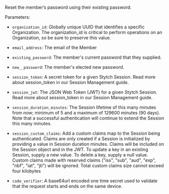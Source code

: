 Reset the member’s password using their existing password.

Parameters:

- `organization_id`: Globally unique UUID that identifies a specific Organization. The organization_id is critical to perform operations on an Organization, so be sure to preserve this value.

- `email_address`: The email of the Member

- `existing_password`: The member's current password that they supplied.

- `new__password`: The member's elected new password.

- `session_token`: A secret token for a given Stytch Session. Read more about session_token in our Session Management guide.

- `session_jwt`: The JSON Web Token (JWT) for a given Stytch Session. Read more about session_token in our Session Management guide.

- `session_duration_minutes`: The Session lifetime of this many minutes from now; minimum of 5 and a maximum of 129600 minutes (90 days). Note that a successful authentication will continue to extend the Session this many minutes.

- `session_custom_claims`: Add a custom claims map to the Session being authenticated. Claims are only created if a Session is initialized by providing a value in Session duration minutes. Claims will be included on the Session object and in the JWT. To update a key in an existing Session, supply a new value. To delete a key, supply a null value.
  Custom claims made with reserved claims ("iss", "sub", "aud", "exp", "nbf", "iat", "jti") will be ignored. Total custom claims size cannot exceed four kilobytes

- `code_verifier`: A base64url encoded one time secret used to validate that the request starts and ends on the same device.
